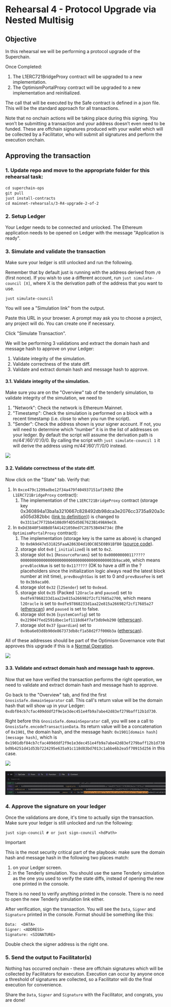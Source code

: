 # Rehearsal 4 - Protocol Upgrade via Nested Multisig

## Objective

In this rehearsal we will be performing a protocol upgrade of the
Superchain.

Once Completed:
1. The L1ERC721BridgeProxy contract will be upgraded to a new
   implementation.
2. The OptimismPortalProxy contract will be upgraded to a new
   implementation and reinitialized.

The call that will be executed by the Safe contract is defined in a
json file. This will be the standard approach for all transactions.

Note that no onchain actions will be taking place during this
signing. You won’t be submitting a transaction and your address
doesn’t even need to be funded. These are offchain signatures produced
with your wallet which will be collected by a Facilitator, who will
submit all signatures and perform the execution onchain.


## Approving the transaction

### 1. Update repo and move to the appropriate folder for this rehearsal task:

```
cd superchain-ops
git pull
just install-contracts
cd mainnet-rehearsals/3-R4-upgrade-2-of-2
```

### 2. Setup Ledger

Your Ledger needs to be connected and unlocked. The Ethereum
application needs to be opened on Ledger with the message "Application
is ready".

### 3. Simulate and validate the transaction

Make sure your ledger is still unlocked and run the following.

Remember that by default just is running with the address derived from `/0` (first nonce). If you wish to use a different account, run `just simulate-council [X]`, where X is the derivation path of the address that you want to use.

``` shell
just simulate-council
```

You will see a "Simulation link" from the output.

Paste this URL in your browser. A prompt may ask you to choose a
project, any project will do. You can create one if necessary.

Click "Simulate Transaction".

We will be performing 3 validations and extract the domain hash and
message hash to approve on your Ledger:

1. Validate integrity of the simulation.
2. Validate correctness of the state diff.
3. Validate and extract domain hash and message hash to approve.

#### 3.1. Validate integrity of the simulation.

Make sure you are on the "Overview" tab of the tenderly simulation, to
validate integrity of the simulation, we need to

1. "Network": Check the network is Ethereum Mainnet.
2. "Timestamp": Check the simulation is performed on a block with a
   recent timestamp (i.e. close to when you run the script).
3. "Sender": Check the address shown is your signer account. If not,
   you will need to determine which “number” it is in the list of
   addresses on your ledger. By default the script will assume the
   derivation path is m/44'/60'/0'/0/0. By calling the script with
   `just simulate-council 1` it will derive the address using
   m/44'/60'/1'/0/0 instead.

![](./images/tenderly-overview-network.png)

#### 3.2. Validate correctness of the state diff.

Now click on the "State" tab. Verify that:

1. In `0xce479c1299adbe12f34a479f404937151af19d92` (the
   `L1ERC721BridgeProxy` contract):
   1. The implementation of the `L1ERC721BridgeProxy` contract
      (storage key
      0x360894a13ba1a3210667c828492db98dca3e2076cc3735a920a3ca505d382bbc ([link to definition](https://github.com/ethereum-optimism/optimism/blob/cb42a6108d780451f6cecceff8182e11aa6a0490/packages/contracts-bedrock/src/libraries/Constants.sol#L27C9-L27C75)))
      is changed to `0x3311aC7F72bb4108d9f4D5d50E7623B1498A9eC0`.
2. In `0xDd3840F548Bd8fA41421050ed7C28753B494734c` (the
   `OptimismPortalProxy` contract):
   1. The implementation (storage key is the same as above) is changed
      to `0x0A9d47e531825FaaA2863D4d10DC8E5E0B91BfB0` ([source
      code](https://github.com/ethereum-optimism/optimism/blob/716f81a6fc4ef125364b95a799474082ea3eb062/packages/contracts-bedrock/src/L1/OptimismPortal.sol)).
   2. storage slot `0x0` (`_initialized`) is set to `0x2`.
   3. storage slot `0x1` (`ResourceParams`) set to
      `0x00000000011?????00000000000000000000000000000000000000003b9aca00`,
      which means `prevBlockNum` is set to `0x11?????` (OK to have a diff
      in the ? placeholders since the initialization logic always read
      the latest block number at init time), `prevBoughtGas` is set to 0
      and `prevBaseFee` is set to `0x3b9aca00`.
   5. storage slot `0x32` (`l2Sender`) set to `0xdead`.
   6. storage slot `0x35` (Packed `l2Oracle` and `paused`) set to
      `0xdfe97868233d1aa22e815a266982f2cf17685a2700`, which means
      `l2Oracle` is set to
      `0xdfe97868233d1aa22e815a266982f2cf17685a27` ([etherscan](https://etherscan.io/address/0xdfe97868233d1aa22e815a266982f2cf17685a27#readProxyContract))
      and `paused` is set to false.
   7. storage slot `0x36` (`systemConfig`) set to
      `0x229047fed2591dbec1ef1118d64f7af3db9eb290` ([etherscan](https://etherscan.io/address/0x229047fed2591dbec1ef1118d64f7af3db9eb290#readProxyContract)).
   8. storage slot `0x37` (`guardian`) set to
      `0x9ba6e03d8b90de867373db8cf1a58d2f7f006b3a` ([etherscan](https://app.safe.global/settings/setup?safe=eth:0x9BA6e03D8B90dE867373Db8cF1A58d2F7F006b3A)).

All of these addresses should be part of the Optimism Governance vote
that approves this upgrade if this is a [Normal
Operation](https://github.com/ethereum-optimism/OPerating-manual/blob/1f42a3766d084864a818b93ce7ba0857a4a846ea/Security%20Council%20Charter%20v0.1.md#normal-operation).

![](./images/tenderly-state-diff.png)


#### 3.3. Validate and extract domain hash and message hash to approve.

Now that we have verified the transaction performs the right
operation, we need to validate and extract domain hash and message
hash to approve.

Go back to the "Overview" tab, and find the first
`GnosisSafe.domainSeparator` call. This call's return value will be
the domain hash that will show up in your Ledger:
`0xdbf84cb7cfac409dddf2f9e1e3dec451e4fb9a7abe42d83ef279baff12b1d730`.

Right before this `GnosisSafe.domainSeparator` call, you will see a
call to `GnosisSafe.encodeTransactionData`. Its return value will be a
concatenation of `0x1901`, the domain hash, and the message hash:
`0x1901[domain hash][message hash]`, which is
`0x1901dbf84cb7cfac409dddf2f9e1e3dec451e4fb9a7abe42d83ef279baff12b1d730bd9b4251d41d53b7224295e635a91c118d83bd7013c1abbe6b2ea5f70915d256`
in this case.

![](./images/tenderly-hashes-1.png)

![](./images/tenderly-hashes-2.png)

### 4. Approve the signature on your ledger

Once the validations are done, it's time to actually sign the
transaction. Make sure your ledger is still unlocked and run the
following:

``` shell
just sign-council # or just sign-council <hdPath>
```

> [!IMPORTANT]
> This is the most security critical part of the playbook: make sure
> the domain hash and message hash in the following two places match:

1. on your Ledger screen.
2. in the Tenderly simulation. You should use the same Tenderly
   simulation as the one you used to verify the state diffs, instead
   of opening the new one printed in the console.

There is no need to verify anything printed in the console. There is
no need to open the new Tenderly simulation link either.

After verification, sign the transaction. You will see the `Data`,
`Signer` and `Signature` printed in the console. Format should be
something like this:

```
Data:  <DATA>
Signer: <ADDRESS>
Signature: <SIGNATURE>
```

Double check the signer address is the right one.

### 5. Send the output to Facilitator(s)

Nothing has occurred onchain - these are offchain signatures which
will be collected by Facilitators for execution. Execution can occur
by anyone once a threshold of signatures are collected, so a
Facilitator will do the final execution for convenience.

Share the `Data`, `Signer` and `Signature` with the Facilitator, and
congrats, you are done!
